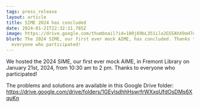 ```yaml
---
tags: press_release
layout: article
title: SIME 2024 has concluded
date: 2024-01-21T22:32:11.785Z
image: https://drive.google.com/thumbnail?id=100j69bL351ilo2GS5AhX9oH7eK3spFy3&sz=w1000
blurb: The 2024 SIME, our first ever mock AIME, has concluded. Thanks to
  everyone who participated!
---
```


We hosted the 2024 SIME, our first ever mock AIME, in Fremont Library on January 21st, 2024, from 10:30 am to 2 pm. Thanks to everyone who participated!

The problems and solutions are available in this Google Drive folder: <https://drive.google.com/drive/folders/1GEylsdhhHswrfrWXxqUfdOsDMs6XquKn>
